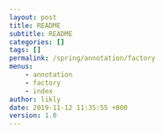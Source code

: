```yaml
---
layout: post
title: README
subtitle: README
categories: []
tags: []
permalink: /spring/annotation/factory
menus:
    - annotation
    - factory
    - index
author: likly
date: 2019-11-12 11:35:55 +800
version: 1.0
---
```

